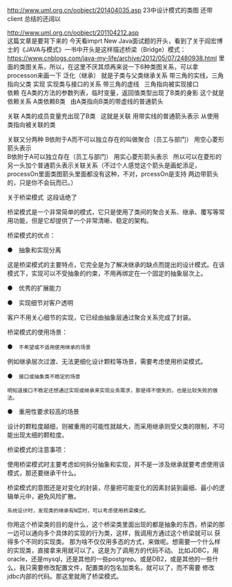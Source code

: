 
http://www.uml.org.cn/oobject/201404035.asp  23中设计模式的类图 还带client 总结的还阔以


http://www.uml.org.cn/oobject/201104212.asp  
这篇文章是要背下来的
今天看imprt New Java面试题的开头，看到了关于阎宏博士的《JAVA与模式》一书中开头是这样描述桥梁（Bridge）模式：
https://www.cnblogs.com/java-my-life/archive/2012/05/07/2480938.html
里面的类图关系，所以，在这里不厌其烦再来说一下6种类图关系，可以拿processon来画一下
泛化（继承）  就是子类与父类继承关系  带三角的实线，三角指向父类
实现 实现类与接口的关系 带三角的虚线   三角指向被实现接口
<br/>
依赖  在A类的方法的参数列表，临时变量，返回值类型出现了B类的身影  这个就是依赖关系 A类依赖B类   由A类指向B类的带虚线的普通箭头

关联 A类的成员变量充出现了B类   这就是关联  用带实线的普通箭头表示 从使用类指向被关联的类

关联又分两种  B依附于A而不可以独立存在的叫做聚合（员工与部门）  用空心菱形箭头表示   
B依附于A可以独立存在（员工与部门） 用实心菱形箭头表示   
所以可以在菱形的另一头加个普通箭头表示关联关系（不过个人感觉这个箭头是画蛇添足，processOn里面类图箭头里面都没有这种，不对，prcessOn是支持
两边带箭头的，只是你不会玩而已。）


关于桥梁模式  这段话绝了

桥梁模式是一个非常简单的模式，它只是使用了类间的聚合关系、继承、覆写等常用功能，但是它却提供了一个非常清晰、稳定的架构。

 

桥梁模式的优点：

●　抽象和实现分离

这是桥梁模式的主要特点，它完全是为了解决继承的缺点而提出的设计模式。在该模式下，实现可以不受抽象的约束，不用再绑定在一个固定的抽象层次上。

●　优秀的扩展能力

 

●　实现细节对客户透明

客户不用关心细节的实现，它已经由抽象层通过聚合关系完成了封装。

 

桥梁模式的使用场景：

●　`不希望或不适用使用继承的场景`

例如继承层次过渡、无法更细化设计颗粒等场景，需要考虑使用桥梁模式。

●　`接口或抽象类不稳定的场景`

`明知道接口不稳定还想通过实现或继承来实现业务需求，那是得不偿失的，也是比较失败的做法。`

●　重用性要求较高的场景

设计的颗粒度越细，则被重用的可能性就越大，而采用继承则受父类的限制，不可能出现太细的颗粒度。

 

桥梁模式的注意事项：

使用桥梁模式时主要考虑如何拆分抽象和实现，并不是一涉及继承就要考虑使用该模式，那还要继承干什么。

桥梁模式的意图还是对变化的封装，尽量把可能变化的因素封装到最细、最小的逻辑单元中，避免风险扩散。

`系统设计时，发现类的继承有N层时，可以考虑使用桥梁模式。`

你用这个桥梁类的目的是什么，这个桥梁类里面出现的都是抽象的东西，桥梁的那一边可以通向多个具体的实现的行为类，这样，我调用方通过这个桥梁就可以
获得多个不同的实现类。
那为啥不仅仅用多态的方式，来做呢。想需要一个什么样的实现类，直接拿来用就可以了。这是为了调用方的代码不动。
比如JDBC，用oracle，还是mysql，还是其他的一些postgrep。或是DB2，或是其他的一些什么，我只需要修改配置文件，配置类的包名加类名，就可以了，而不需要
修改jdbc内部的代码。那这里就用了桥梁模式。















